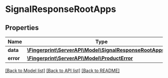 # SignalResponseRootApps

## Properties
Name | Type | Description | Notes
------------ | ------------- | ------------- | -------------
**data** | [**\Fingerprint\ServerAPI\Model\SignalResponseRootAppsData**](SignalResponseRootAppsData.md) |  | [optional] 
**error** | [**\Fingerprint\ServerAPI\Model\ProductError**](ProductError.md) |  | [optional] 

[[Back to Model list]](../../README.md#documentation-for-models) [[Back to API list]](../../README.md#documentation-for-api-endpoints) [[Back to README]](../../README.md)

